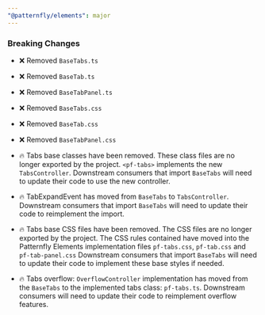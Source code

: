 ```yaml
---
"@patternfly/elements": major
---
```


### Breaking Changes

- ❌ Removed `BaseTabs.ts`
- ❌ Removed `BaseTab.ts`
- ❌ Removed `BaseTabPanel.ts`
- ❌ Removed `BaseTabs.css`
- ❌ Removed `BaseTab.css`
- ❌ Removed `BaseTabPanel.css`

- 🔥 Tabs base classes have been removed.  These class files are no longer exported
by the project. `<pf-tabs>` implements the new `TabsController`. Downstream
consumers that import `BaseTabs` will need to update their code to use the new controller.
- 🔥 TabExpandEvent has moved from `BaseTabs` to `TabsController`.  Downstream
consumers that import `BaseTabs` will need to update their code to reimplement the import.
- 🔥 Tabs base CSS files have been removed. The CSS files are no longer exported by
the project. The CSS rules contained have moved into the Patternfly Elements
implementation files `pf-tabs.css`, `pf-tab.css` and `pf-tab-panel.css` Downstream
consumers that import `BaseTabs` will need to update their code to implement these 
base styles if needed.
- 🔥 Tabs overflow: `OverflowController` implementation has moved from the `BaseTabs` 
to the implemented tabs class: `pf-tabs.ts`. Downstream consumers will need to update 
their code to reimplement overflow features.
